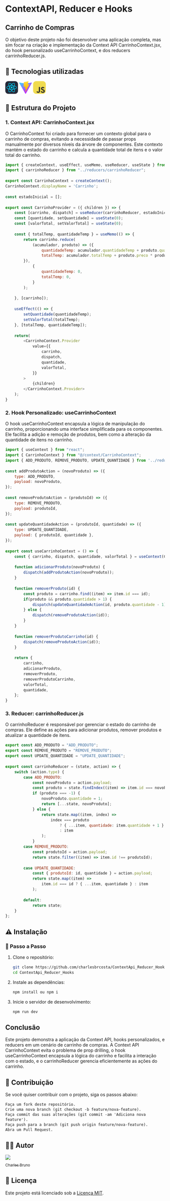 # ContextAPI, Reducer e Hooks

## Carrinho de Compras

O objetivo deste projeto não foi desenvolver uma aplicação completa, mas sim focar na criação e implementação da Context API CarrinhoContext.jsx, do hook personalizado useCarrinhoContext, e dos reducers carrinhoReducer.js.

## :dizzy: Tecnologias utilizadas

<div>
  <img width="40" src="./public/icons/React-Dark.svg">
  <img width="40" src="./public/icons/vite.svg">
  <img width="40" src="./public/icons/JavaScript.svg">
</div>

## :bricks: Estrutura do Projeto

### 1. Context API: CarrinhoContext.jsx
O CarrinhoContext foi criado para fornecer um contexto global para o carrinho de compras, evitando a necessidade de passar props manualmente por diversos níveis da árvore de componentes. Este contexto mantém o estado do carrinho e calcula a quantidade total de itens e o valor total do carrinho.

```js
import { createContext, useEffect, useMemo, useReducer, useState } from "react";
import { carrinhoReducer } from "../reducers/carrinhoReducer";

export const CarrinhoContext = createContext();
CarrinhoContext.displayName = 'Carrinho';

const estadoInicial = [];

export const CarrinhoProvider = ({ children }) => {
    const [carrinho, dispatch] = useReducer(carrinhoReducer, estadoInicial);
    const [quantidade, setQuantidade] = useState(0);
    const [valorTotal, setValorTotal] = useState(0);

    const { totalTemp, quantidadeTemp } = useMemo(() => {
        return carrinho.reduce(
            (acumulador, produto) => ({ 
                quantidadeTemp: acumulador.quantidadeTemp + produto.quantidade,
                totalTemp: acumulador.totalTemp + produto.preco * produto.quantidade,            
        }),
            {
                quantidadeTemp: 0,  
                totalTemp: 0,
            }          
        );
        
    }, [carrinho]);
    
    useEffect(() => {
        setQuantidade(quantidadeTemp);
        setValorTotal(totalTemp);   
    }, [totalTemp, quantidadeTemp]);

    return(      
        <CarrinhoContext.Provider 
            value={{ 
                carrinho,
                dispatch, 
                quantidade,  
                valorTotal, 
            }}
        >
            {children}
        </CarrinhoContext.Provider>
    );
}
```

### 2. Hook Personalizado: useCarrinhoContext

O hook useCarrinhoContext encapsula a lógica de manipulação do carrinho, proporcionando uma interface simplificada para os componentes. Ele facilita a adição e remoção de produtos, bem como a alteração da quantidade de itens no carrinho.

```js
import { useContext } from "react";
import { CarrinhoContext } from "@/context/CarrinhoContext";
import { ADD_PRODUTO, REMOVE_PRODUTO, UPDATE_QUANTIDADE } from '../reducers/carrinhoReducer';

const addProdutoAction = (novoProduto) => ({
    type: ADD_PRODUTO,
    payload: novoProduto,
});

const removeProdutoAction = (produtoId) => ({
    type: REMOVE_PRODUTO,
    payload: produtoId,
});

const updateQuantidadeAction = (produtoId, quantidade) => ({
    type: UPDATE_QUANTIDADE,
    payload: { produtoId, quantidade },
});

export const useCarrinhoContext = () => {
    const { carrinho, dispatch, quantidade, valorTotal } = useContext(CarrinhoContext);

    function adicionarProduto(novoProduto) {
        dispatch(addProdutoAction(novoProduto));
    }

    function removerProduto(id) {
        const produto = carrinho.find((item) => item.id === id);
        if(produto && produto.quantidade > 1) {
            dispatch(updateQuantidadeAction(id, produto.quantidade - 1));
        } else {
            dispatch(removeProdutoAction(id));
        }
    }  

    function removerProdutoCarrinho(id) {
        dispatch(removeProdutoAction(id));
    }

    return {
        carrinho,
        adicionarProduto,
        removerProduto,
        removerProdutoCarrinho,
        valorTotal,
        quantidade,
    };
}
```

### 3. Reducer: carrinhoReducer.js

O carrinhoReducer é responsável por gerenciar o estado do carrinho de compras. Ele define as ações para adicionar produtos, remover produtos e atualizar a quantidade de itens.

```js
export const ADD_PRODUTO = "ADD_PRODUTO";
export const REMOVE_PRODUTO = "REMOVE_PRODUTO";
export const UPDATE_QUANTIDADE = "UPDATE_QUANTIDADE";

export const carrinhoReducer = (state, action) => {
    switch (action.type) {
        case ADD_PRODUTO:
            const novoProduto = action.payload;
            const produto = state.findIndex((item) => item.id === novoProduto.id);
            if (produto === -1) {
                novoProduto.quantidade = 1;
                return [...state, novoProduto];
            } else {
                return state.map((item, index) =>
                    index === produto
                        ? { ...item, quantidade: item.quantidade + 1 }
                        : item
                );
            }
        case REMOVE_PRODUTO:
            const produtoId = action.payload;
            return state.filter((item) => item.id !== produtoId);

        case UPDATE_QUANTIDADE:
            const { produtoId: id, quantidade } = action.payload;
            return state.map((item) =>
                item.id === id ? { ...item, quantidade } : item
            );

        default:
            return state;
    }
};
```
## :warning: Instalação

### :dvd: Passo a Passo

1. Clone o repositório:

   ```bash
   git clone https://github.com/charlesbrcosta/ContextApi_Reducer_Hooks.git
   cd ContextApi_Reducer_Hooks

2. Instale as dependências:
    ```bash
    npm install ou npm i

3. Inicie o servidor de desenvolvimento:
    ```bash
    npm run dev

## Conclusão

Este projeto demonstra a aplicação da Context API, hooks personalizados, e reducers em um cenário de carrinho de compras. A Context API CarrinhoContext evita o problema de prop drilling, o hook useCarrinhoContext encapsula a lógica do carrinho e facilita a interação com o estado, e o carrinhoReducer gerencia eficientemente as ações do carrinho.

## :handshake: Contribuição

Se você quiser contribuir com o projeto, siga os passos abaixo:

    Faça um fork deste repositório.
    Crie uma nova branch (git checkout -b feature/nova-feature).
    Faça commit das suas alterações (git commit -am 'Adiciona nova feature').
    Faça push para a branch (git push origin feature/nova-feature).
    Abra um Pull Request.

## :student: Autor

[<img loading="lazy" src="https://avatars.githubusercontent.com/u/48035699?v=4" width=115><br><sub>Charles Bruno</sub>](https://github.com/charlesbrcosta)


## :page_facing_up: Licença

Este projeto está licenciado sob a [Licença MIT](https://www.mit.edu/~amini/LICENSE.md).
